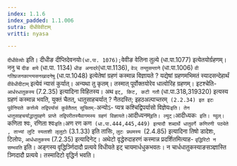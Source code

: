 ```yaml
---
index: 1.1.6
index_padded: 1.1.006
sutra: दीधीवेवीटाम्
vritti: nyasa

---
```

`दीधीवेव्योः` इति। दीधीङ दीप्तिदेवनयोः` (धा.पा. 1076); `वेवीङ वेतिना
तुल्ये (धा.पा.1077) इत्येतयोर्ग्रहणम्। ननु च `दीङ क्षये` (धा.पा. 1134) `धीङ अनादरे`(धा.पा.1136), `वेञ् तन्तुसन्ताने` (धा.पा.1006) `वी गतिप्रजनकान्त्यसनखादनेषु` (धा.पा.1048) इत्येतेषां ग्रहणं कस्मान्न विज्ञायते ? यद्येषां ग्रहणमभिमतं
स्यादसन्देहार्थं `वीवेधीदीटाम्` इत्येवं न्यासं कुर्यात्। अन्यथा तु कृतम्।
तस्मात् पूर्वोक्तयोरेव धात्वोरिह ग्रहणम्। इटश्चेति- `आर्धरधातुकस्य` (7.2.35)
इत्यादिना विहितस्य। अथ `इट्, किट, कटी गतौ` (धा.पा.318,319320) इत्यस्य
ग्रहणं कस्मान्न भवति, युक्तं चैतत्, धातुसाहचर्यात् ? नैतदस्ति; इहठअल्पाच्तरम्` (2.2.34) इत इटः पूर्वनिपाते कर्त्तव्ये तद्विपर्यासं कुर्वतैतत् सूचितम्-`अन्योऽ-
प्यत्र कश्चिद्विपर्यासो विज्ञेयः` इति। तेन धातुसाहचर्याद्धातुग्रहणे प्राप्ते तद्विपरीतस्यैवागमस्य ग्रहणं विज्ञायते। `आदीध्यनम्` इति। ल्युट्। `आदीध्यकः` इति।
ण्वुल्।`कणिता श्वः, रणिता श्वः` इति। `अण रण कण` (धा.पा.444,445,449) इत्यादौ
शब्दार्थे धातुवर्गे कणिरणी पठ्येते , ताभ्यां लुटि स्यताशी लृलुटोः` (3.1.33) इति तासिः, `लुटः प्रथमस्य `(2.4.85) इत्यादिना तिषो डादेशः, टिलोपः, `आर्धधातुकस्य` (7.2.35) इत्यादिनेट्। अथेटो वृद्धेरुदाहरणं कस्मान्न प्रदर्शितमित्याह- `वृद्धिरिटो न सम्भवति` इति। अङ्गस्य वृद्धिर्ञ्णिदादौ प्रत्यये विधीयते इट् चायमार्धधुकभवतः। न चार्धधातुकस्याङसञ्ज्ञास्ति ञ्णिदादौ प्रत्यये। तस्मादिटो वृद्धिर्न भवति।